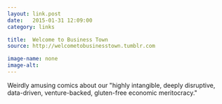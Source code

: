 ```yaml
---
layout: link.post
date:   2015-01-31 12:09:00
category: links

title:  Welcome to Business Town
source: http://welcometobusinesstown.tumblr.com

image-name: none 
image-alt:
---
```


Weirdly amusing comics about our "highly intangible, deeply disruptive, data-driven, venture-backed, gluten-free economic meritocracy."

